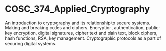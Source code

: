 # COSC_374_Applied_Cryptography
An introduction to cryptography and its relationship to secure systems. Making and breaking codes and ciphers. Encryption, authentication, public-key encryption, digital signatures, cipher text and plain text, block ciphers, hash functions, RSA, key management. Cryptographic protocols as a part of securing digital systems.
